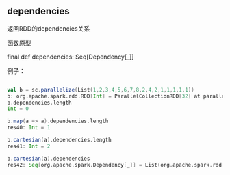 ## dependencies

返回RDD的dependencies关系

函数原型

  final def dependencies: Seq[Dependency[_]]

例子：

```scala

val b = sc.parallelize(List(1,2,3,4,5,6,7,8,2,4,2,1,1,1,1,1))
b: org.apache.spark.rdd.RDD[Int] = ParallelCollectionRDD[32] at parallelize at <console>:12
b.dependencies.length
Int = 0

b.map(a => a).dependencies.length
res40: Int = 1

b.cartesian(a).dependencies.length
res41: Int = 2

b.cartesian(a).dependencies
res42: Seq[org.apache.spark.Dependency[_]] = List(org.apache.spark.rdd.CartesianRDD$$anon$1@576ddaaa, org.apache.spark.rdd.CartesianRDD$$anon$2@6d2efbbd)
```


